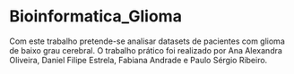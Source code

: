 # Bioinformatica_Glioma

Com este trabalho pretende-se analisar datasets de pacientes com glioma de baixo grau cerebral. O trabalho prático foi realizado por Ana Alexandra Oliveira, Daniel Filipe Estrela, Fabiana Andrade e Paulo Sérgio Ribeiro.
